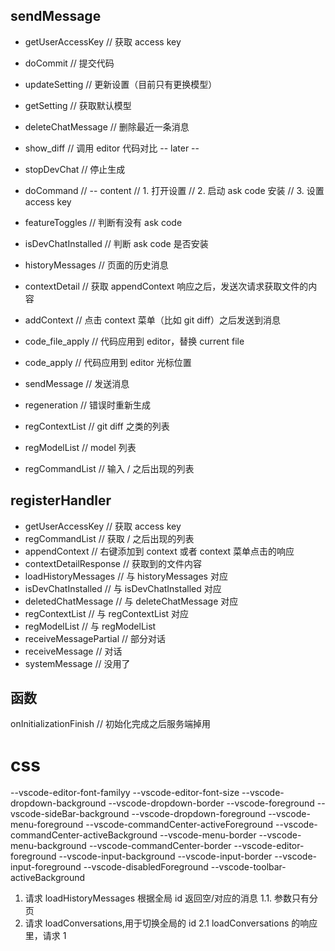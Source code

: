 ## sendMessage

- getUserAccessKey // 获取 access key
- doCommit // 提交代码
- updateSetting // 更新设置（目前只有更换模型）
- getSetting // 获取默认模型
- deleteChatMessage // 删除最近一条消息
- show_diff // 调用 editor 代码对比
  -- later --
- stopDevChat // 停止生成
- doCommand //
  -- content
  // 1. 打开设置
  // 2. 启动 ask code 安装
  // 3. 设置 access key
- featureToggles // 判断有没有 ask code
- isDevChatInstalled // 判断 ask code 是否安装

- historyMessages // 页面的历史消息
- contextDetail // 获取 appendContext 响应之后，发送次请求获取文件的内容
- addContext // 点击 context 菜单（比如 git diff）之后发送到消息
- code_file_apply // 代码应用到 editor，替换 current file
- code_apply // 代码应用到 editor 光标位置
- sendMessage // 发送消息
- regeneration // 错误时重新生成
- regContextList // git diff 之类的列表
- regModelList // model 列表
- regCommandList // 输入 / 之后出现的列表

## registerHandler

- getUserAccessKey // 获取 access key
- regCommandList // 获取 / 之后出现的列表
- appendContext // 右键添加到 context 或者 context 菜单点击的响应
- contextDetailResponse // 获取到的文件内容
- loadHistoryMessages // 与 historyMessages 对应
- isDevChatInstalled // 与 isDevChatInstalled 对应
- deletedChatMessage // 与 deleteChatMessage 对应
- regContextList // 与 regContextList 对应
- regModelList // 与 regModelList
- receiveMessagePartial // 部分对话
- receiveMessage // 对话
- systemMessage // 没用了

## 函数

onInitializationFinish // 初始化完成之后服务端掉用

# css

--vscode-editor-font-familyy
--vscode-editor-font-size
--vscode-dropdown-background
--vscode-dropdown-border
--vscode-foreground
--vscode-sideBar-background
--vscode-dropdown-foreground
--vscode-menu-foreground
--vscode-commandCenter-activeForeground
--vscode-commandCenter-activeBackground
--vscode-menu-border
--vscode-menu-background
--vscode-commandCenter-border
--vscode-editor-foreground
--vscode-input-background
--vscode-input-border
--vscode-input-foreground
--vscode-disabledForeground
--vscode-toolbar-activeBackground

1. 请求 loadHistoryMessages 根据全局 id 返回空/对应的消息
   1.1. 参数只有分页
2. 请求 loadConversations,用于切换全局的 id
   2.1 loadConversations 的响应里，请求 1
